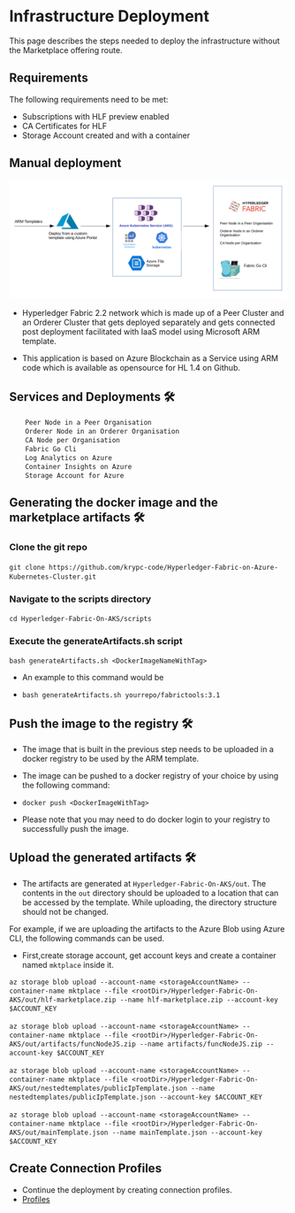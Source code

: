 # Infrastructure Deployment

This page describes the steps needed to deploy the infrastructure without the Marketplace offering route.

## Requirements

The following requirements need to be met:

* Subscriptions with HLF preview enabled
* CA Certificates for HLF
* Storage Account created and with a container

## Manual deployment


![AzureBase.png](../images/AzureBase.png)


- Hyperledger Fabric 2.2 network which is made up of a Peer Cluster and an Orderer Cluster that gets deployed separately and gets connected post deployment facilitated with IaaS model using Microsoft ARM template.

- This application is based on Azure Blockchain as a Service using ARM code which is available as opensource for HL 1.4 on Github.


## Services and Deployments 🛠

```
    Peer Node in a Peer Organisation
    Orderer Node in an Orderer Organisation
    CA Node per Organisation
    Fabric Go Cli 
    Log Analytics on Azure
    Container Insights on Azure
    Storage Account for Azure
```

## Generating the docker image and the marketplace artifacts 🛠
### Clone the git repo

`git clone https://github.com/krypc-code/Hyperledger-Fabric-on-Azure-Kubernetes-Cluster.git`

### Navigate to the scripts directory

`cd Hyperledger-Fabric-On-AKS/scripts`


### Execute the generateArtifacts.sh script

`bash generateArtifacts.sh <DockerImageNameWithTag>`

- An example to this command would be

- `bash generateArtifacts.sh yourrepo/fabrictools:3.1`



## Push the image to the registry 🛠

- The image that is built in the previous step needs to be uploaded in a docker registry to be used by the ARM template.

- The image can be pushed to a docker registry of your choice by using the following command:
- `docker push <DockerImageWithTag>`
- Please note that you may need to do docker login to your registry to successfully push the image.


## Upload the generated artifacts 🛠
- The artifacts are generated at `Hyperledger-Fabric-On-AKS/out`. The contents in the `out` directory should be uploaded to a location that can be accessed by the template. While uploading, the directory structure should not be changed.

For example, if we are uploading the artifacts to the Azure Blob using Azure CLI, the following commands can be used.

- First,create storage account, get account keys and create a container named `mktplace` inside it.
```
az storage blob upload --account-name <storageAccountName> --container-name mktplace --file <rootDir>/Hyperledger-Fabric-On-AKS/out/hlf-marketplace.zip --name hlf-marketplace.zip --account-key $ACCOUNT_KEY

az storage blob upload --account-name <storageAccountName> --container-name mktplace --file <rootDir>/Hyperledger-Fabric-On-AKS/out/artifacts/funcNodeJS.zip --name artifacts/funcNodeJS.zip --account-key $ACCOUNT_KEY

az storage blob upload --account-name <storageAccountName> --container-name mktplace --file <rootDir>/Hyperledger-Fabric-On-AKS/out/nestedtemplates/publicIpTemplate.json --name nestedtemplates/publicIpTemplate.json --account-key $ACCOUNT_KEY

az storage blob upload --account-name <storageAccountName> --container-name mktplace --file <rootDir>/Hyperledger-Fabric-On-AKS/out/mainTemplate.json --name mainTemplate.json --account-key $ACCOUNT_KEY

```

## Create Connection Profiles
  - Continue the deployment by creating connection profiles.
 - [Profiles](CreatingProfiles.md)

